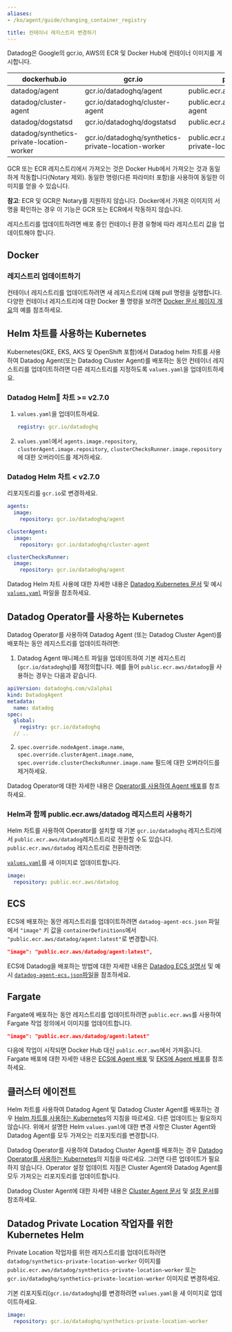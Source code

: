 ```yaml
---
aliases:
- /ko/agent/guide/changing_container_registry

title: 컨테이너 레지스트리 변경하기
---
```


Datadog은 Google의 gcr.io, AWS의 ECR 및 Docker Hub에 컨테이너 이미지를 게시합니다.

| dockerhub.io                               | gcr.io                                              | public.ecr.aws                                            |
|--------------------------------------------|-----------------------------------------------------|-----------------------------------------------------------|
| datadog/agent                              | gcr.io/datadoghq/agent                              | public.ecr.aws/datadog/agent                              |
| datadog/cluster-agent                      | gcr.io/datadoghq/cluster-agent                      | public.ecr.aws/datadog/cluster-agent                      |
| datadog/dogstatsd                          | gcr.io/datadoghq/dogstatsd                          | public.ecr.aws/datadog/dogstatsd                          |
| datadog/synthetics-private-location-worker | gcr.io/datadoghq/synthetics-private-location-worker | public.ecr.aws/datadog/synthetics-private-location-worker |


GCR 또는 ECR 레지스트리에서 가져오는 것은 Docker Hub에서 가져오는 것과 동일하게 작동합니다(Notary 제외). 동일한 명령(다른 파라미터 포함)을 사용하여 동일한 이미지를 얻을 수 있습니다.

**참고**: ECR 및 GCR은 Notary를 지원하지 않습니다. Docker에서 가져온 이미지의 서명을 확인하는 경우 이 기능은 GCR 또는 ECR에서 작동하지 않습니다.

레지스트리를 업데이트하려면 배포 중인 컨테이너 환경 유형에 따라 레지스트리 값을 업데이트해야 합니다.

## Docker

### 레지스트리 업데이트하기

컨테이너 레지스트리를 업데이트하려면 새 레지스트리에 대해 pull 명령을 실행합니다. 다양한 컨테이너 레지스트리에 대한 Docker 풀 명령을 보려면 [Docker 문서 페이지 개요][1]의 예를 참조하세요.

## Helm 차트를 사용하는 Kubernetes

Kubernetes(GKE, EKS, AKS 및 OpenShift 포함)에서 Datadog helm 차트를 사용하여 Datadog Agent(또는 Datadog  Cluster Agent)를 배포하는 동안 컨테이너 레지스트리를 업데이트하려면 다른 레지스트리를 지정하도록 `values.yaml`을 업데이트하세요.

### Datadog Helm 차트 >= v2.7.0

1. `values.yaml`을 업데이트하세요.
    ```yaml
    registry: gcr.io/datadoghq
    ```
2. `values.yaml`에서 `agents.image.repository`, `clusterAgent.image.repository`, `clusterChecksRunner.image.repository`에 대한 오버라이드를 제거하세요.

### Datadog Helm 차트 < v2.7.0

리포지토리를 `gcr.io`로 변경하세요.

```yaml
agents:
  image:
    repository: gcr.io/datadoghq/agent

clusterAgent:
  image:
    repository: gcr.io/datadoghq/cluster-agent

clusterChecksRunner:
  image:
    repository: gcr.io/datadoghq/agent
```

Datadog Helm 차트 사용에 대한 자세한 내용은 [Datadog Kubernetes 문서][2] 및 예시 [`values.yaml`][3] 파일을 참조하세요.

## Datadog Operator를 사용하는 Kubernetes

Datadog Operator를 사용하여 Datadog Agent (또는 Datadog Cluster Agent)를 배포하는 동안 레지스트리를 업데이트하려면:

1. Datadog Agent 매니페스트 파일을 업데이트하여 기본 레지스트리(`gcr.io/datadoghq`)를 재정의합니다. 예를 들어 `public.ecr.aws/datadog`을 사용하는 경우는 다음과 같습니다.

```yaml
apiVersion: datadoghq.com/v2alpha1
kind: DatadogAgent
metadata:
  name: datadog
spec:
  global:
    registry: gcr.io/datadoghq
  // ..
```
2. `spec.override.nodeAgent.image.name`, `spec.override.clusterAgent.image.name`, `spec.override.clusterChecksRunner.image.name` 필드에 대한 오버라이드를 제거하세요.

Datadog Operator에 대한 자세한 내용은 [Operator를 사용하여 Agent 배포][4]를 참조하세요.


### Helm과 함께 public.ecr.aws/datadog 레지스트리 사용하기

Helm 차트를 사용하여 Operator를 설치할 때 기본 `gcr.io/datadoghq` 레지스트리에서 `public.ecr.aws/datadog`레지스트리로 전환할 수도 있습니다. `public.ecr.aws/datadog` 레지스트리로 전환하려면:

[`values.yaml`][5]를 새 이미지로 업데이트합니다.

```yaml
image:
  repository: public.ecr.aws/datadog
```

## ECS

ECS에 배포하는 동안 레지스트리를 업데이트하려면 `datadog-agent-ecs.json` 파일에서 `"image"` 키 값을 `containerDefinitions`에서 `"public.ecr.aws/datadog/agent:latest"`로 변경합니다.

```json
"image": "public.ecr.aws/datadog/agent:latest",
```

ECS에 Datadog을 배포하는 방법에 대한 자세한 내용은 [Datadog ECS ​​설명서][6] 및 예시 [`datadog-agent-ecs.json`파일][6]을 참조하세요.

## Fargate

Fargate에 배포하는 동안 레지스트리를 업데이트하려면 `public.ecr.aws`를 사용하여 Fargate 작업 정의에서 이미지를 업데이트합니다.

```json
"image": "public.ecr.aws/datadog/agent:latest"
```

다음에 작업이 시작되면 Docker Hub 대신 `public.ecr.aws`에서 가져옵니다. Fargate 배포에 대한 자세한 내용은 [ECS에 Agent 배포][7] 및 [EKS에 Agent 배포][8]를 참조하세요.


## 클러스터 에이전트

Helm 차트를 사용하여 Datadog Agent 및 Datadog Cluster Agent를 배포하는 경우 [Helm 차트를 사용하는 Kubernetes](#kubernetes-with-helm-chart)의 지침을 따르세요. 다른 업데이트는 필요하지 않습니다. 위에서 설명한 Helm `values.yaml`에 대한 변경 사항은 Cluster Agent와 Datadog Agent를 모두 가져오는 리포지토리를 변경합니다.

Datadog Operator를 사용하여 Datadog Cluster Agent를 배포하는 경우 [Datadog Operator를 사용하는 Kubernetes](#kubernetes-with-the-datadog-operator)의 지침을 따르세요. 그러면 다른 업데이트가 필요하지 않습니다. Operator 설정 업데이트 지침은 Cluster Agent와 Datadog Agent를 모두 가져오는 리포지토리를 업데이트합니다.

Datadog Cluster Agent에 대한 자세한 내용은 [Cluster Agent 문서][9] 및 [설정 문서][10]를 참조하세요.

## Datadog Private Location 작업자를 위한 Kubernetes Helm

Private Location 작업자를 위한 레지스트리를 업데이트하려면 `datadog/synthetics-private-location-worker` 이미지를 `public.ecr.aws/datadog/synthetics-private-location-worker` 또는 `gcr.io/datadoghq/synthetics-private-location-worker` 이미지로 변경하세요.

기본 리포지토리(`gcr.io/datadoghq`)를 변경하려면 `values.yaml`을 새 이미지로 업데이트하세요.

```yaml
image:
  repository: gcr.io/datadoghq/synthetics-private-location-worker
```

[1]: https://docs.datadoghq.com/ko/agent/docker/?tab=standard
[2]: https://docs.datadoghq.com/ko/agent/kubernetes/?tab=helm
[3]: https://github.com/DataDog/helm-charts/blob/dae884481c5b3c9b67fc8dbd69c944bf3ec955e9/charts/datadog/values.yaml#L19
[4]: https://docs.datadoghq.com/ko/agent/kubernetes/?tab=operator#deploy-an-agent-with-the-operator
[5]: https://github.com/DataDog/helm-charts/blob/main/charts/datadog-operator/values.yaml#L28
[6]: https://docs.datadoghq.com/ko/agent/amazon_ecs/?tab=awscli
[7]: https://www.datadoghq.com/blog/aws-fargate-monitoring-with-datadog/#deploy-the-agent-on-ecs
[8]: https://www.datadoghq.com/blog/aws-fargate-monitoring-with-datadog/#deploy-the-agent-on-eks
[9]: https://docs.datadoghq.com/ko/agent/cluster_agent/
[10]: https://docs.datadoghq.com/ko/agent/cluster_agent/setup/?tab=helm
